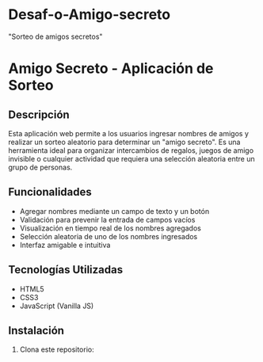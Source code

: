 # Desaf-o-Amigo-secreto
"Sorteo de amigos secretos"
# Amigo Secreto - Aplicación de Sorteo

## Descripción
Esta aplicación web permite a los usuarios ingresar nombres de amigos y realizar un sorteo aleatorio para determinar un "amigo secreto". Es una herramienta ideal para organizar intercambios de regalos, juegos de amigo invisible o cualquier actividad que requiera una selección aleatoria entre un grupo de personas.

## Funcionalidades
- Agregar nombres mediante un campo de texto y un botón
- Validación para prevenir la entrada de campos vacíos
- Visualización en tiempo real de los nombres agregados
- Selección aleatoria de uno de los nombres ingresados
- Interfaz amigable e intuitiva

## Tecnologías Utilizadas
- HTML5
- CSS3
- JavaScript (Vanilla JS)

## Instalación
1. Clona este repositorio:
